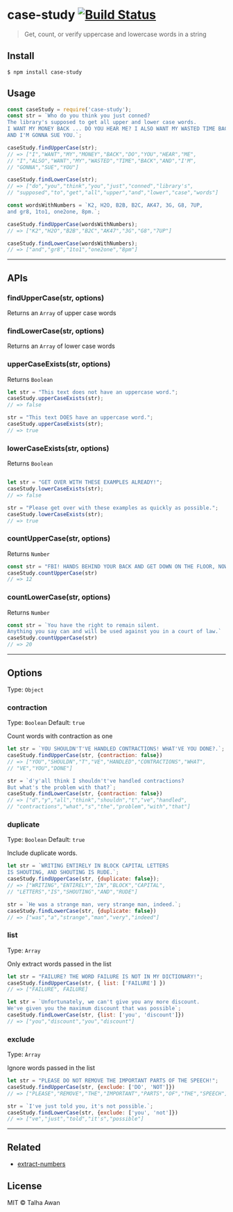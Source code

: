 # case-study [![Build Status](https://travis-ci.com/TalhaAwan/case-study.svg?branch=master)](https://travis-ci.com/TalhaAwan/case-study)

> Get, count, or verify uppercase and lowercase words in a string


## Install

```
$ npm install case-study
```

## Usage
```javascript
const caseStudy = require('case-study');
const str = `Who do you think you just conned? 
The library's supposed to get all upper and lower case words. 
I WANT MY MONEY BACK ... DO YOU HEAR ME? I ALSO WANT MY WASTED TIME BACK!!! 
AND I'M GONNA SUE YOU.`;

caseStudy.findUpperCase(str);
// => ["I","WANT","MY","MONEY","BACK","DO","YOU","HEAR","ME",
// "I","ALSO","WANT","MY","WASTED","TIME","BACK","AND","I'M",
// "GONNA","SUE","YOU"]

caseStudy.findLowerCase(str);
// => ["do","you","think","you","just","conned","library's",
// "supposed","to","get","all","upper","and","lower","case","words"]

const wordsWithNumbers = `K2, H2O, B2B, B2C, AK47, 3G, G8, 7UP, 
and gr8, 1to1, one2one, 8pm.`;

caseStudy.findUpperCase(wordsWithNumbers);
// => ["K2","H2O","B2B","B2C","AK47","3G","G8","7UP"]

caseStudy.findLowerCase(wordsWithNumbers);
// => ["and","gr8","1to1","one2one","8pm"]

```

___

## APIs

### findUpperCase(str, options)
Returns an `Array` of upper case words

### findLowerCase(str, options)
Returns an `Array` of lower case words

### upperCaseExists(str, options)
Returns `Boolean`
```javascript
let str = "This text does not have an uppercase word.";
caseStudy.upperCaseExists(str);
// => false

str = "This text DOES have an uppercase word.";
caseStudy.upperCaseExists(str);
// => true
```

### lowerCaseExists(str, options)
Returns `Boolean`
```javascript

let str = "GET OVER WITH THESE EXAMPLES ALREADY!";
caseStudy.lowerCaseExists(str);
// => false

str = "Please get over with these examples as quickly as possible.";
caseStudy.lowerCaseExists(str);
// => true
```

### countUpperCase(str, options)
Returns `Number`
```javascript
const str = "FBI! HANDS BEHIND YOUR BACK AND GET DOWN ON THE FLOOR, NOW!";
caseStudy.countUpperCase(str)
// => 12
```

### countLowerCase(str, options)
Returns `Number`
```javascript
const str = `You have the right to remain silent. 
Anything you say can and will be used against you in a court of law.`
caseStudy.countUpperCase(str)
// => 20
```

___

## Options

Type: `Object`

### contraction

Type: `Boolean`
Default: `true`

Count words with contraction as one

```javascript
let str = `YOU SHOULDN'T'VE HANDLED CONTRACTIONS! WHAT'VE YOU DONE?.`;
caseStudy.findUpperCase(str, {contraction: false})
// => ["YOU","SHOULDN","T","VE","HANDLED","CONTRACTIONS","WHAT",
// "VE","YOU","DONE"]

str = `d'y'all think I shouldn't've handled contractions? 
But what's the problem with that?`;
caseStudy.findLowerCase(str, {contraction: false})
// => ["d","y","all","think","shouldn","t","ve","handled",
// "contractions","what","s","the","problem","with","that"]

```

### duplicate

Type: `Boolean`
Default: `true`

Include duplicate words.

```javascript
let str = `WRITING ENTIRELY IN BLOCK CAPITAL LETTERS 
IS SHOUTING, AND SHOUTING IS RUDE.`;
caseStudy.findUpperCase(str, {duplicate: false});
// => ["WRITING","ENTIRELY","IN","BLOCK","CAPITAL",
// "LETTERS","IS","SHOUTING","AND","RUDE"]

str = `He was a strange man, very strange man, indeed.`;
caseStudy.findLowerCase(str, {duplicate: false})
// => ["was","a","strange","man","very","indeed"]

```

### list

Type: `Array`

Only extract words passed in the list

```javascript
let str = "FAILURE? THE WORD FAILURE IS NOT IN MY DICTIONARY!";
caseStudy.findUpperCase(str, { list: ['FAILURE'] })
// => ["FAILURE", FAILURE]

let str = `Unfortunately, we can't give you any more discount.
We've given you the maximum discount that was possible`;
caseStudy.findLowerCase(str, {list: ['you', 'discount']})
// => ["you","discount","you","discount"]
```


### exclude

Type: `Array`

Ignore words passed in the list

```javascript
let str = "PLEASE DO NOT REMOVE THE IMPORTANT PARTS OF THE SPEECH!";
caseStudy.findUpperCase(str, {exclude: ['DO', 'NOT']})
// => ["PLEASE","REMOVE","THE","IMPORTANT","PARTS","OF","THE","SPEECH"]

str = `I've just told you, it's not possible.`;
caseStudy.findLowerCase(str, {exclude: ['you', 'not']})
// => ["ve","just","told","it's","possible"]

```

___

## Related

- [extract-numbers](https://www.npmjs.com/package/extract-numbers)

## License

MIT © Talha Awan
